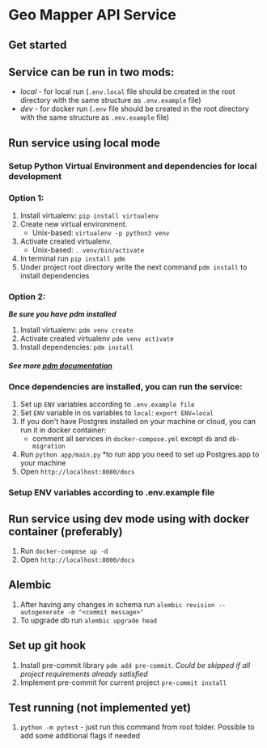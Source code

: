 # Geo Mapper API Service

## Get started

## Service can be run in two mods:
- *local* - for local run (`.env.local` file should be created in the root directory with the same structure as `.env.example` file)
- *dev* - for docker run (`.env` file should be created in the root directory with the same structure as `.env.example` file)

## Run service using local mode
### Setup Python Virtual Environment and dependencies for local development

### Option 1:
1. Install virtualenv: `pip install virtualenv`
2. Create new virtual environment.
    * Unix-based: `virtualenv -p python3 venv`
3. Activate created virtualenv.
    * Unix-based: `. venv/bin/activate`
4. In terminal run `pip install pdm`
5. Under project root directory write the next command `pdm install` to install dependencies

### Option 2:
***Be sure you have pdm installed***
1. Install virtualenv: `pdm venv create`
2. Activate created virtualenv `pdm venv activate`
3. Install dependencies: `pdm install`
#### *See more [pdm documentation](https://pdm-project.org/en/latest/)*

### Once dependencies are installed, you can run the service:
1. Set up `ENV` variables according to `.env.example file`
2. Set `ENV` variable in os variables to `local`: `export ENV=local`
3. If you don't have Postgres installed on your machine or cloud, you can run it in docker container:
    - comment all services in `docker-compose.yml` except `db` and `db-migration`
4. Run `python app/main.py` *to run app you need to set up Postgres.app to your machine 
5. Open `http://localhost:8080/docs`

### Setup ENV variables according to .env.example file

## Run service using dev mode using with docker container (preferably)
1. Run `docker-compose up -d`
2. Open `http://localhost:8000/docs`

## Alembic
1. After having any changes in schema run `alembic revision --autogenerate -m "<commit message>"`
2. To upgrade db run `alembic upgrade head`

## Set up git hook
1. Install pre-commit library `pdm add pre-commit`. *Could be skipped if all project requirements already satisfied*
2. Implement pre-commit for current project `pre-commit install`

## Test running (not implemented yet)
1. `python -m pytest` - just run this command from root folder. Possible to add some additional flags if needed
